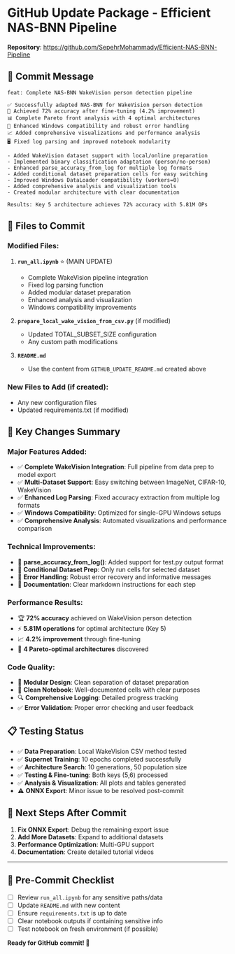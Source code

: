 # GitHub Update Package - Efficient NAS-BNN Pipeline

**Repository**: https://github.com/SepehrMohammady/Efficient-NAS-BNN-Pipeline

## 🚀 **Commit Message**
```
feat: Complete NAS-BNN WakeVision person detection pipeline

✅ Successfully adapted NAS-BNN for WakeVision person detection
🎯 Achieved 72% accuracy after fine-tuning (4.2% improvement)  
📊 Complete Pareto front analysis with 4 optimal architectures
🔧 Enhanced Windows compatibility and robust error handling
📈 Added comprehensive visualizations and performance analysis
🖥️ Fixed log parsing and improved notebook modularity

- Added WakeVision dataset support with local/online preparation
- Implemented binary classification adaptation (person/no-person)
- Enhanced parse_accuracy_from_log for multiple log formats
- Added conditional dataset preparation cells for easy switching
- Improved Windows DataLoader compatibility (workers=0)
- Added comprehensive analysis and visualization tools
- Created modular architecture with clear documentation

Results: Key 5 architecture achieves 72% accuracy with 5.81M OPs
```

## 📁 **Files to Commit**

### **Modified Files:**
1. **`run_all.ipynb`** ⭐ (MAIN UPDATE)
   - Complete WakeVision pipeline integration
   - Fixed log parsing function
   - Added modular dataset preparation
   - Enhanced analysis and visualization
   - Windows compatibility improvements

2. **`prepare_local_wake_vision_from_csv.py`** (if modified)
   - Updated TOTAL_SUBSET_SIZE configuration
   - Any custom path modifications

3. **`README.md`** 
   - Use the content from `GITHUB_UPDATE_README.md` created above

### **New Files to Add (if created):**
- Any new configuration files
- Updated requirements.txt (if modified)

## 🎯 **Key Changes Summary**

### **Major Features Added:**
- ✅ **Complete WakeVision Integration**: Full pipeline from data prep to model export
- ✅ **Multi-Dataset Support**: Easy switching between ImageNet, CIFAR-10, WakeVision
- ✅ **Enhanced Log Parsing**: Fixed accuracy extraction from multiple log formats
- ✅ **Windows Compatibility**: Optimized for single-GPU Windows setups
- ✅ **Comprehensive Analysis**: Automated visualizations and performance comparison

### **Technical Improvements:**
- 🔧 **parse_accuracy_from_log()**: Added support for test.py output format
- 🔧 **Conditional Dataset Prep**: Only run cells for selected dataset
- 🔧 **Error Handling**: Robust error recovery and informative messages
- 🔧 **Documentation**: Clear markdown instructions for each step

### **Performance Results:**
- 🏆 **72% accuracy** achieved on WakeVision person detection
- ⚡ **5.81M operations** for optimal architecture (Key 5)
- 📈 **4.2% improvement** through fine-tuning
- 🎯 **4 Pareto-optimal architectures** discovered

### **Code Quality:**
- 📝 **Modular Design**: Clean separation of dataset preparation
- 🧹 **Clean Notebook**: Well-documented cells with clear purposes
- 🔍 **Comprehensive Logging**: Detailed progress tracking
- ✅ **Error Validation**: Proper error checking and user feedback

## 📋 **Testing Status**
- ✅ **Data Preparation**: Local WakeVision CSV method tested
- ✅ **Supernet Training**: 10 epochs completed successfully  
- ✅ **Architecture Search**: 10 generations, 50 population size
- ✅ **Testing & Fine-tuning**: Both keys (5,6) processed
- ✅ **Analysis & Visualization**: All plots and tables generated
- ⚠️ **ONNX Export**: Minor issue to be resolved post-commit

## 🎯 **Next Steps After Commit**
1. **Fix ONNX Export**: Debug the remaining export issue
2. **Add More Datasets**: Expand to additional datasets
3. **Performance Optimization**: Multi-GPU support
4. **Documentation**: Create detailed tutorial videos

---

## 📧 **Pre-Commit Checklist**
- [ ] Review `run_all.ipynb` for any sensitive paths/data
- [ ] Update `README.md` with new content
- [ ] Ensure `requirements.txt` is up to date
- [ ] Clear notebook outputs if containing sensitive info
- [ ] Test notebook on fresh environment (if possible)

**Ready for GitHub commit! 🚀**

